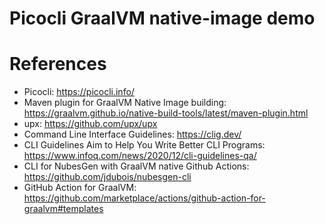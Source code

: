 Picocli GraalVM native-image demo
=================================

# References

* Picocli: https://picocli.info/
* Maven plugin for GraalVM Native Image building: https://graalvm.github.io/native-build-tools/latest/maven-plugin.html
* upx: https://github.com/upx/upx
* Command Line Interface Guidelines: https://clig.dev/
* CLI Guidelines Aim to Help You Write Better CLI Programs: https://www.infoq.com/news/2020/12/cli-guidelines-qa/
* CLI for NubesGen with GraalVM native Github Actions: https://github.com/jdubois/nubesgen-cli
* GitHub Action for GraalVM: https://github.com/marketplace/actions/github-action-for-graalvm#templates
